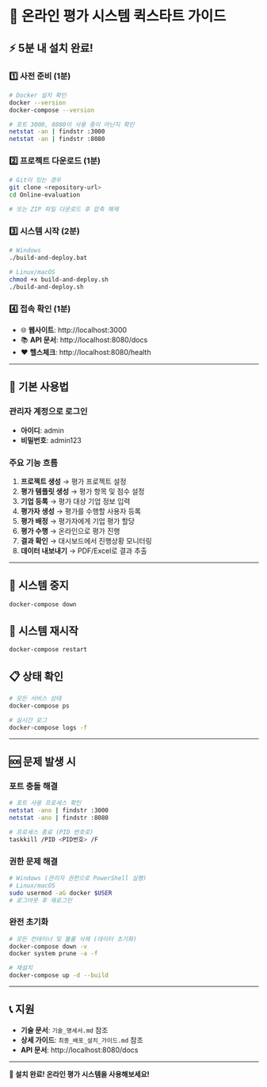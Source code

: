 # 🚀 온라인 평가 시스템 퀵스타트 가이드

## ⚡ 5분 내 설치 완료!

### 1️⃣ 사전 준비 (1분)
```bash
# Docker 설치 확인
docker --version
docker-compose --version

# 포트 3000, 8080이 사용 중이 아닌지 확인
netstat -an | findstr :3000
netstat -an | findstr :8080
```

### 2️⃣ 프로젝트 다운로드 (1분)
```bash
# Git이 있는 경우
git clone <repository-url>
cd Online-evaluation

# 또는 ZIP 파일 다운로드 후 압축 해제
```

### 3️⃣ 시스템 시작 (2분)
```bash
# Windows
./build-and-deploy.bat

# Linux/macOS
chmod +x build-and-deploy.sh
./build-and-deploy.sh
```

### 4️⃣ 접속 확인 (1분)
- 🌐 **웹사이트**: http://localhost:3000
- 📚 **API 문서**: http://localhost:8080/docs
- ❤️ **헬스체크**: http://localhost:8080/health

---

## 🎯 기본 사용법

### 관리자 계정으로 로그인
- **아이디**: admin
- **비밀번호**: admin123

### 주요 기능 흐름
1. **프로젝트 생성** → 평가 프로젝트 설정
2. **평가 템플릿 생성** → 평가 항목 및 점수 설정  
3. **기업 등록** → 평가 대상 기업 정보 입력
4. **평가자 생성** → 평가를 수행할 사용자 등록
5. **평가 배정** → 평가자에게 기업 평가 할당
6. **평가 수행** → 온라인으로 평가 진행
7. **결과 확인** → 대시보드에서 진행상황 모니터링
8. **데이터 내보내기** → PDF/Excel로 결과 추출

---

## 🛑 시스템 중지
```bash
docker-compose down
```

## 🔄 시스템 재시작
```bash
docker-compose restart
```

## 📋 상태 확인
```bash
# 모든 서비스 상태
docker-compose ps

# 실시간 로그
docker-compose logs -f
```

---

## 🆘 문제 발생 시

### 포트 충돌 해결
```bash
# 포트 사용 프로세스 확인
netstat -ano | findstr :3000
netstat -ano | findstr :8080

# 프로세스 종료 (PID 번호로)
taskkill /PID <PID번호> /F
```

### 권한 문제 해결
```bash
# Windows (관리자 권한으로 PowerShell 실행)
# Linux/macOS
sudo usermod -aG docker $USER
# 로그아웃 후 재로그인
```

### 완전 초기화
```bash
# 모든 컨테이너 및 볼륨 삭제 (데이터 초기화)
docker-compose down -v
docker system prune -a -f

# 재설치
docker-compose up -d --build
```

---

## 📞 지원

- **기술 문서**: `기술_명세서.md` 참조
- **상세 가이드**: `최종_배포_설치_가이드.md` 참조
- **API 문서**: http://localhost:8080/docs

---

**🎉 설치 완료! 온라인 평가 시스템을 사용해보세요!**
